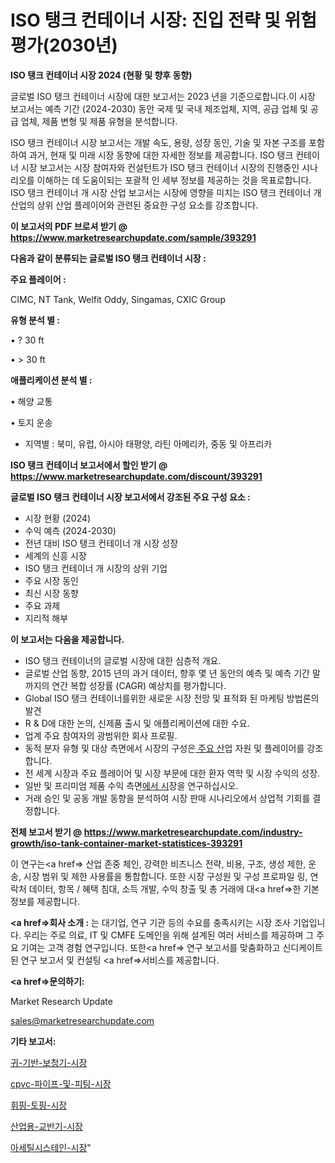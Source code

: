 # ISO 탱크 컨테이너 시장: 진입 전략 및 위험 평가(2030년)

<strong>ISO 탱크 컨테이너 시장 2024 (현황 및 향후 동향)</strong>

글로벌 ISO 탱크 컨테이너 시장에 대한 보고서는 2023 년을 기준으로합니다.이 시장 보고서는 예측 기간 (2024-2030) 동안 국제 및 국내 제조업체, 지역, 공급 업체 및 공급 업체, 제품 변형 및 제품 유형을 분석합니다.

ISO 탱크 컨테이너 시장 보고서는 개발 속도, 용량, 성장 동인, 기술 및 자본 구조를 포함하여 과거, 현재 및 미래 시장 동향에 대한 자세한 정보를 제공합니다. ISO 탱크 컨테이너 시장 보고서는 시장 참여자와 컨설턴트가 ISO 탱크 컨테이너 시장의 진행중인 시나리오를 이해하는 데 도움이되는 포괄적 인 세부 정보를 제공하는 것을 목표로합니다. ISO 탱크 컨테이너 개 시장 산업 보고서는 시장에 영향을 미치는 ISO 탱크 컨테이너 개 산업의 상위 산업 플레이어와 관련된 중요한 구성 요소를 강조합니다.



<strong>이 보고서의 PDF 브로셔 받기 @ <a href=https://www.marketresearchupdate.com/sample/393291>https://www.marketresearchupdate.com/sample/393291</a></strong>



<strong>다음과 같이 분류되는 글로벌 ISO 탱크 컨테이너 시장 :</strong>



<strong>주요 플레이어 :</strong>

CIMC, NT Tank, Welfit Oddy, Singamas, CXIC Group



<strong>유형 분석 별 :</strong>

• ? 30 ft

• > 30 ft



<strong>애플리케이션 분석 별 :</strong>

• 해양 교통

• 토지 운송

<ul>
  <li>지역별 : 북미, 유럽, 아시아 태평양, 라틴 아메리카, 중동 및 아프리카</li>
</ul>


<strong>ISO 탱크 컨테이너 보고서에서 할인 받기 @ <a href=https://www.marketresearchupdate.com/discount/393291>https://www.marketresearchupdate.com/discount/393291</a></strong>



<strong>글로벌 ISO 탱크 컨테이너 시장 보고서에서 강조된 주요 구성 요소 :</strong>
<ul>
  <li>시장 현황 (2024)</li>
  <li>수익 예측 (2024-2030)</li>
  <li>전년 대비 ISO 탱크 컨테이너 개 시장 성장</li>
  <li>세계의 신흥 시장</li>
  <li>ISO 탱크 컨테이너 개 시장의 상위 기업</li>
  <li>주요 시장 동인</li>
  <li>최신 시장 동향</li>
  <li>주요 과제</li>
  <li>지리적 해부</li>
</ul>


<strong>이 보고서는 다음을 제공합니다.</strong>
<ul>
  <li>ISO 탱크 컨테이너의 글로벌 시장에 대한 심층적 개요.</li>
  <li>글로벌 산업 동향, 2015 년의 과거 데이터, 향후 몇 년 동안의 예측 및 예측 기간 말까지의 연간 복합 성장률 (CAGR) 예상치를 평가합니다.</li>
  <li>Global ISO 탱크 컨테이너를위한 새로운 시장 전망 및 표적화 된 마케팅 방법론의 발견</li>
  <li>R &amp; D에 대한 논의, 신제품 출시 및 애플리케이션에 대한 수요.</li>
  <li>업계 주요 참여자의 광범위한 회사 프로필.</li>
  <li>동적 분자 유형 및 대상 측면에서 시장의 구성은<a href=> 주요 산</a>업 자원 및 플레이어를 강조합니다.</li>
  <li>전 세계 시장과 주요 플레이어 및 시장 부문에 대한 환자 역학 및 시장 수익의 성장.</li>
  <li>일반 및 프리미엄 제품 수익 측면<a href=>에서 시</a>장을 연구하십시오.</li>
  <li>거래 승인 및 공동 개발 동향을 분석하여 시장 판매 시나리오에서 상업적 기회를 결정합니다.</li>
</ul>



<strong>전체 보고서 받기 @ <a href=https://www.marketresearchupdate.com/industry-growth/iso-tank-container-market-statistices-393291>https://www.marketresearchupdate.com/industry-growth/iso-tank-container-market-statistices-393291</a></strong>

이 연구는<a href=> 산업 존중</a> 체인, 강력한 비즈니스 전략, 비용, 구조, 생성 제한, 운송, 시장 범위 및 제한 사용률을 통합합니다. 또한 시장 구성원 및 구성 프로파일 링, 연락처 데이터, 항목 / 혜택 침대, 소득 개발, 수익 창출 및 총 거래에 대<a href=>한 기본 </a>정보를 제공합니다.



<strong><a href=>회사 소</a>개 :</strong>
는 대기업, 연구 기관 등의 수요를 충족시키는 시장 조사 기업입니다. 우리는 주로 의료, IT 및 CMFE 도메인을 위해 설계된 여러 서비스를 제공하며 그 주요 기여는 고객 경험 연구입니다. 또한<a href=> 연구 보</a>고서를 맞춤화하고 신디케이트 된 연구 보고서 및 컨설팅 <a href=>서비스</a>를 제공합니다.



<strong><a href=>문의하기:</a></strong>

Market Research Update

sales@marketresearchupdate.com



<strong>기타 보고서:</strong>

<a href=https://www.linkedin.com/pulse/귀-기반-보청기-시장-경쟁-분석-및-성장-잠재력-2029-market-matrix-musings-analysis/>귀-기반-보청기-시장</a>

<a href=https://www.linkedin.com/pulse/cpvc-파이프-및-피팅-시장-현재-미래-성장-2029-analytics-avenue-adventures-24-ana-5aexf/>cpvc-파이프-및-피팅-시장</a>

<a href=https://www.linkedin.com/pulse/휘핑-토핑-시장-경쟁-분석-및-성장-잠재력-2029-trend-tracking-tips-360-analysis-wnq4f/>휘핑-토핑-시장</a>

<a href=https://www.linkedin.com/pulse/산업용-교반기-시장-경쟁-분석-및-성장-잠재력-2030-trend-tracking-tips-360-analysis-mh1kf/>산업용-교반기-시장</a>

<a href=https://www.linkedin.com/pulse/아세틸시스테인-시장-규모-및-성장-2023-consumer-connection-compendium-ana-dfesf/>아세틸시스테인-시장</a>"
